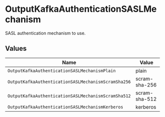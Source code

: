 # OutputKafkaAuthenticationSASLMechanism

SASL authentication mechanism to use.


## Values

| Name                                                | Value                                               |
| --------------------------------------------------- | --------------------------------------------------- |
| `OutputKafkaAuthenticationSASLMechanismPlain`       | plain                                               |
| `OutputKafkaAuthenticationSASLMechanismScramSha256` | scram-sha-256                                       |
| `OutputKafkaAuthenticationSASLMechanismScramSha512` | scram-sha-512                                       |
| `OutputKafkaAuthenticationSASLMechanismKerberos`    | kerberos                                            |